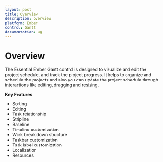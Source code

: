 ```yaml
---
layout: post
title: Overview
description: overview
platform: Ember
control: Gantt
documentation: ug
---
```


# Overview

The Essential Ember Gantt control is designed to visualize and edit the project schedule, and track the project progress. It helps to organize and schedule the projects and also you can update the project schedule through interactions like editing, dragging and resizing.

**Key Features**

* Sorting
* Editing
* Task relationship
* Stripline
* Baseline
* Timeline customization
* Work break down structure
* Taskbar customization
* Task label customization
* Localization
* Resources



